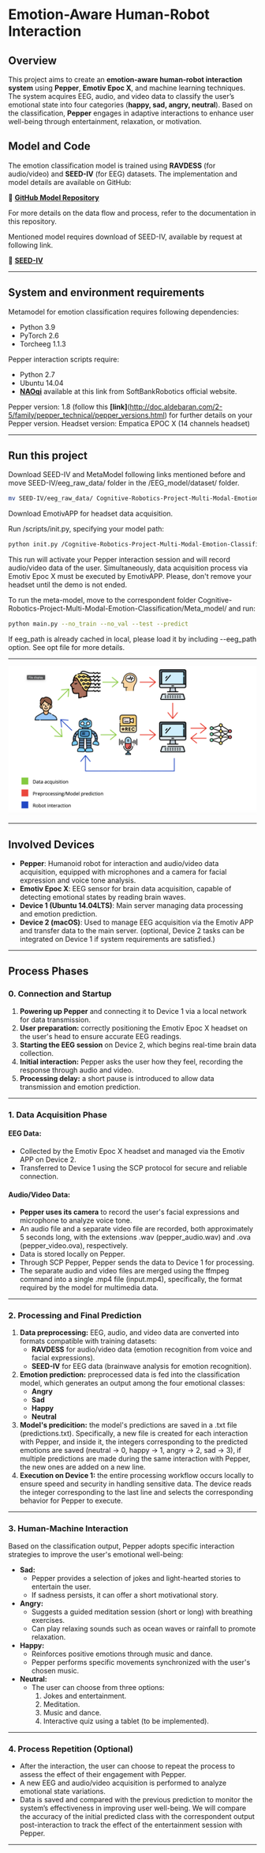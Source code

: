 # Emotion-Aware Human-Robot Interaction

## Overview
This project aims to create an **emotion-aware human-robot interaction system** using **Pepper**, **Emotiv Epoc X**, and machine learning techniques. The system acquires EEG, audio, and video data to classify the user’s emotional state into four categories (**happy, sad, angry, neutral**). Based on the classification, **Pepper** engages in adaptive interactions to enhance user well-being through entertainment, relaxation, or motivation.

## Model and Code
The emotion classification model is trained using **RAVDESS** (for audio/video) and **SEED-IV** (for EEG) datasets. The implementation and model details are available on GitHub:

🔗 **[GitHub Model Repository](https://github.com/RenatoEsposito1999/Cognitive-Robotics-Project-Multi-Modal-Emotion-Classification)**

For more details on the data flow and process, refer to the documentation in this repository.

Mentioned model requires download of SEED-IV, available by request at following link.

🔗 **[SEED-IV](https://bcmi.sjtu.edu.cn/~seed/seed-iv.html)**

___
## System and environment requirements
Metamodel for emotion classification requires following dependencies:
- Python 3.9
- PyTorch 2.6
- Torcheeg 1.1.3

Pepper interaction scripts require:
- Python 2.7
- Ubuntu 14.04
- **[NAOqi](https://developer.softbankrobotics.com)** available at this link from SoftBankRobotics official website.

Pepper version: 1.8 (follow this **[link]**(http://doc.aldebaran.com/2-5/family/pepper_technical/pepper_versions.html) for further details on your Pepper version.
Headset version: Empatica EPOC X (14 channels headset)
___
## Run this project
Download SEED-IV and MetaModel following links mentioned before and move SEED-IV/eeg_raw_data/ folder in the /EEG_model/dataset/ folder.
```bash
mv SEED-IV/eeg_raw_data/ Cognitive-Robotics-Project-Multi-Modal-Emotion-Classification/EEG_model/dataset/
```

Download EmotivAPP for headset data acquisition.

Run /scripts/init.py, specifying your model path:
```bash
python init.py /Cognitive-Robotics-Project-Multi-Modal-Emotion-Classification/
```
This run will activate your Pepper interaction session and will record audio/video data of the user.
Simultaneously, data acquisition process via Emotiv Epoc X must be executed by EmotivAPP. Please, don't remove your headset until the demo is not ended.

To run the meta-model, move to the correspondent folder Cognitive-Robotics-Project-Multi-Modal-Emotion-Classification/Meta_model/ and run:
```bash
python main.py --no_train --no_val --test --predict
```
If eeg_path is already cached in local, please load it by including --eeg_path option.
See opt file for more details.

___

![Graphic representation of processes and dataflow](images/map.png)
___

## **Involved Devices**
- **Pepper**: Humanoid robot for interaction and audio/video data acquisition, equipped with microphones and a camera for facial expression and voice tone analysis.
- **Emotiv Epoc X**: EEG sensor for brain data acquisition, capable of detecting emotional states by reading brain waves.
- **Device 1 (Ubuntu 14.04LTS)**: Main server managing data processing and emotion prediction.
- **Device 2 (macOS)**: Used to manage EEG acquisition via the Emotiv APP and transfer data to the main server. (optional, Device 2 tasks can be integrated on Device 1 if system requirements are satisfied.)

---

## **Process Phases**

### **0. Connection and Startup**
1. **Powering up Pepper** and connecting it to Device 1 via a local network for data transmission.
2. **User preparation:** correctly positioning the Emotiv Epoc X headset on the user's head to ensure accurate EEG readings.
3. **Starting the EEG session** on Device 2, which begins real-time brain data collection.
4. **Initial interaction:** Pepper asks the user how they feel, recording the response through audio and video.
5. **Processing delay:** a short pause is introduced to allow data transmission and emotion prediction.

---

### **1. Data Acquisition Phase**
#### **EEG Data:**
- Collected by the Emotiv Epoc X headset and managed via the Emotiv APP on Device 2.
- Transferred to Device 1 using the SCP protocol for secure and reliable connection.

#### **Audio/Video Data:**
- **Pepper uses its camera** to record the user's facial expressions and microphone to analyze voice tone.
- An audio file and a separate video file are recorded, both approximately 5 seconds long, with the extensions .wav (pepper_audio.wav) and .ova (pepper_video.ova), respectively.
- Data is stored locally on Pepper.
- Through SCP Pepper, Pepper sends the data to Device 1 for processing.
- The separate audio and video files are merged using the ffmpeg command into a single .mp4 file (input.mp4), specifically, the format required by the model for multimedia data.
  
---

### **2. Processing and Final Prediction**
1. **Data preprocessing:** EEG, audio, and video data are converted into formats compatible with training datasets:
   - **RAVDESS** for audio/video data (emotion recognition from voice and facial expressions).
   - **SEED-IV** for EEG data (brainwave analysis for emotion recognition).
2. **Emotion prediction:** preprocessed data is fed into the classification model, which generates an output among the four emotional classes:
   - **Angry**
   - **Sad**
   - **Happy**
   - **Neutral**
3. **Model's predicition:** the model's predictions are saved in a .txt file (predictions.txt). Specifically, a new file is created for each interaction with Pepper, and inside it, the integers corresponding to the predicted emotions are saved (neutral -> 0, happy -> 1, angry -> 2, sad -> 3), if multiple predictions are made during the same interaction with Pepper, the new ones are added on a new line.  
4. **Execution on Device 1:** the entire processing workflow occurs locally to ensure speed and security in handling sensitive data. The device reads the integer corresponding to the last line and selects the corresponding behavior for Pepper to execute.

---

### **3. Human-Machine Interaction**
Based on the classification output, Pepper adopts specific interaction strategies to improve the user's emotional well-being:

- **Sad:**
  - Pepper provides a selection of jokes and light-hearted stories to entertain the user.
  - If sadness persists, it can offer a short motivational story.
- **Angry:**
  - Suggests a guided meditation session (short or long) with breathing exercises.
  - Can play relaxing sounds such as ocean waves or rainfall to promote relaxation.
- **Happy:**
  - Reinforces positive emotions through music and dance.
  - Pepper performs specific movements synchronized with the user's chosen music.
- **Neutral:**
  - The user can choose from three options:
    1. Jokes and entertainment.
    2. Meditation.
    3. Music and dance.
    4. Interactive quiz using a tablet (to be implemented).

---

### **4. Process Repetition (Optional)**
- After the interaction, the user can choose to repeat the process to assess the effect of their engagement with Pepper.
- A new EEG and audio/video acquisition is performed to analyze emotional state variations.
- Data is saved and compared with the previous prediction to monitor the system’s effectiveness in improving user well-being.
We will compare the accuracy of the initial predicted class with the correspondent output post-interaction to track the effect of the entertainment session with Pepper.

---
